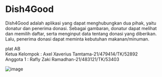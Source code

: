# Dish4Good
Dish4Good adalah aplikasi yang dapat menghubungkan dua pihak, yaitu donatur dan penerima donasi. Sebagai gambaran, donatur dapat melihat dan memilih daftar, serta menginput data tentang donasi yang diberikan. Lalu, penerima donasi dapat meminta kebutuhan makanan/minuman.

plat AB <br>
Ketua Kelompok : Axel Xaverius Tamtama-21/479414/TK/52892 <br>
Anggota 1 : Rafly Zaki Ramadhan-21/483121/TK/53403 <br>

![image](https://github.com/axelxav/Dish4Good_v2/assets/119383528/935162b6-310f-4d8a-a47d-b25fb4a3bd13)

